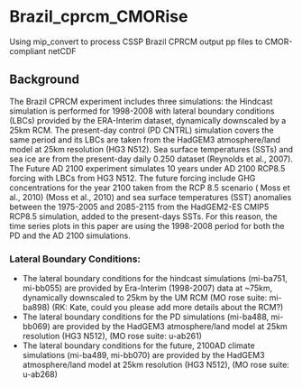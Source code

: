 # Brazil_cprcm_CMORise
Using mip_convert to process CSSP Brazil CPRCM output pp files to CMOR-compliant netCDF 

## Background
The Brazil CPRCM experiment includes three simulations:  the Hindcast simulation is performed for 1998-2008 with lateral boundary conditions (LBCs) provided by the ERA-Interim dataset, dynamically downscaled by a 25km RCM. The present-day control (PD CNTRL) simulation covers the same period and its LBCs are taken from the HadGEM3 atmosphere/land model at 25km resolution (HG3 N512). Sea surface temperatures (SSTs) and sea ice are from the present-day daily 0.250 dataset (Reynolds et al., 2007). The Future AD 2100 experiment simulates 10 years under AD 2100 RCP8.5 forcing with LBCs from HG3 N512. The future forcing include GHG concentrations for the year 2100 taken from the RCP 8.5 scenario ( Moss et al., 2010) (Moss et al., 2010) and sea surface temperatures (SST) anomalies between the 1975-2005 and 2085-2115 from the HadGEM2-ES CMIP5 RCP8.5 simulation, added to the present-days SSTs. For this reason, the time series plots in this paper are using the 1998-2008 period for both the PD and the AD 2100 simulations.

### Lateral Boundary Conditions:
   *	The lateral boundary conditions for the hindcast simulations (mi-ba751, mi-bb055) are provided by Era-Interim (1998-2007) data at ~75km, dynamically downscaled to 25km by the UM RCM (MO rose suite: mi-ba898) (RK: Kate, could you please add more details about the RCM?)
   * The lateral boundary conditions for the PD simulations (mi-ba488, mi-bb069) are provided by the HadGEM3 atmosphere/land model at 25km resolution (HG3 N512), (MO rose suite: u-ab261)
   * The lateral boundary conditions for the future, 2100AD climate simulations (mi-ba489, mi-bb070) are provided by the HadGEM3 atmosphere/land model at 25km resolution (HG3 N512), (MO rose suite: u-ab268)

